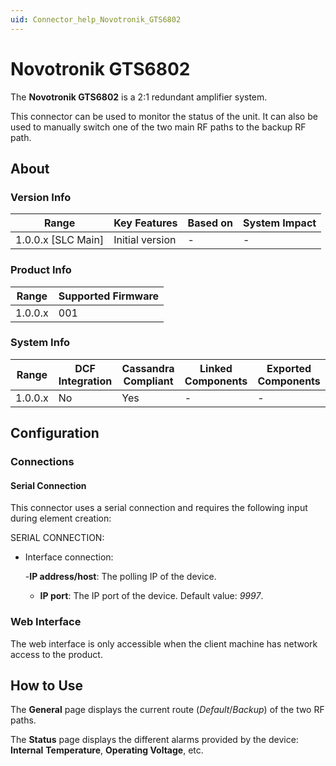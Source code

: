 ```yaml
---
uid: Connector_help_Novotronik_GTS6802
---
```


# Novotronik GTS6802

The **Novotronik GTS6802** is a 2:1 redundant amplifier system.

This connector can be used to monitor the status of the unit. It can also be used to manually switch one of the two main RF paths to the backup RF path.

## About

### Version Info

| Range                | Key Features     | Based on     | System Impact     |
|----------------------|------------------|--------------|-------------------|
| 1.0.0.x \[SLC Main\] | Initial version  | \-           | \-                |

### Product Info

| Range     | Supported Firmware     |
|-----------|------------------------|
| 1.0.0.x   | 001                    |

### System Info

| Range     | DCF Integration     | Cassandra Compliant     | Linked Components     | Exported Components     |
|-----------|---------------------|-------------------------|-----------------------|-------------------------|
| 1.0.0.x   | No                  | Yes                     | \-                    | \-                      |

## Configuration

### Connections

#### Serial Connection

This connector uses a serial connection and requires the following input during element creation:

SERIAL CONNECTION:

- Interface connection:

  -**IP address/host**: The polling IP of the device.
  - **IP port**: The IP port of the device. Default value: *9997*.

### Web Interface

The web interface is only accessible when the client machine has network access to the product.

## How to Use

The **General** page displays the current route (*Default*/*Backup*) of the two RF paths.

The **Status** page displays the different alarms provided by the device: **Internal** **Temperature**, **Operating Voltage**, etc.
